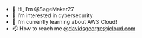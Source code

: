 - 👋 Hi, I’m @SageMaker27
- 👀 I’m interested in cybersecurity
- 🌱 I’m currently learning about AWS Cloud!
- 📫 How to reach me @davidsgeorge@icloud.com

<!---
SageMaker27/SageMaker27 is a ✨ special ✨ repository because its `README.md` (this file) appears on your GitHub profile.
You can click the Preview link to take a look at your changes.
--->
